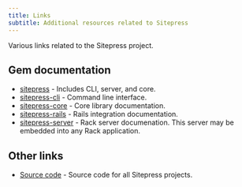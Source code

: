 ```yaml
---
title: Links
subtitle: Additional resources related to Sitepress
---
```


Various links related to the Sitepress project.

## Gem documentation

* [sitepress](http://www.rubydoc.info/gems/sitepress) - Includes CLI, server, and core.
* [sitepress-cli](http://www.rubydoc.info/gems/sitepress-cli) - Command line interface.
* [sitepress-core](http://www.rubydoc.info/gems/sitepress-core) - Core library documentation.
* [sitepress-rails](http://www.rubydoc.info/gems/sitepress-rails) - Rails integration documentation.
* [sitepress-server](http://www.rubydoc.info/gems/sitepress-server) - Rack server documenation. This server may be embedded into any Rack application.

## Other links

* [Source code](https://github.com/sitepress) - Source code for all Sitepress projects.
